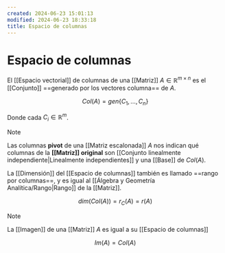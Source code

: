 ```yaml
---
created: 2024-06-23 15:01:13
modified: 2024-06-23 18:33:18
title: Espacio de columnas
---
```


# Espacio de columnas

El [[Espacio vectorial]] de columnas de una [[Matriz]] $A \in \mathbb{R}^{m \times n}$ es el [[Conjunto]] ==generado por los vectores columna== de $A$.

$$
Col(A) = gen\{C_1, \dots, C_n\}
$$

Donde cada $C_i \in \mathbb{R}^m$.

> [!note]
> Las columnas **pivot** de una [[Matriz escalonada]] $A$ nos indican qué columnas de la **[[Matriz]] original** son [[Conjunto linealmente independiente|Linealmente independientes]] y una [[Base]] de $Col(A)$.

La [[Dimensión]] del [[Espacio de columnas]] también es llamado ==rango por columnas==, y es igual al [[Álgebra y Geometría Analítica/Rango|Rango]] de la [[Matriz]].

$$
dim(Col(A)) = r_C(A) = r(A)
$$

> [!note]
> La [[Imagen]] de una [[Matriz]] $A$ es igual a su [[Espacio de columnas]]
>
> $$Im(A) = Col(A)$$
